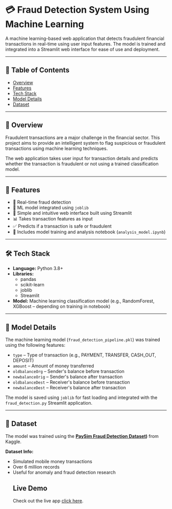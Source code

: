 # 💳 Fraud Detection System Using Machine Learning

A machine learning-based web application that detects fraudulent financial transactions in real-time using user input features. The model is trained and integrated into a Streamlit web interface for ease of use and deployment.

---

## 📌 Table of Contents

- [Overview](#-overview)
- [Features](#-features)
- [Tech Stack](#-tech-stack)
- [Model Details](#-model-details)
- [Dataset](#-dataset)

---

## 📖 Overview

Fraudulent transactions are a major challenge in the financial sector. This project aims to provide an intelligent system to flag suspicious or fraudulent transactions using machine learning techniques.

The web application takes user input for transaction details and predicts whether the transaction is fraudulent or not using a trained classification model.

---

## 🌟 Features

- 🚀 Real-time fraud detection
- 🧠 ML model integrated using `joblib`
- 🧾 Simple and intuitive web interface built using Streamlit
- 📊 Takes transaction features as input
- ✅ Predicts if a transaction is safe or fraudulent
- 📁 Includes model training and analysis notebook (`analysis_model.ipynb`)

---

## 🛠️ Tech Stack

- **Language:** Python 3.8+
- **Libraries:**
  - pandas  
  - scikit-learn  
  - joblib  
  - Streamlit  
- **Model:** Machine learning classification model (e.g., RandomForest, XGBoost – depending on training in notebook)

---

## 🧠 Model Details

The machine learning model (`fraud_detection_pipeline.pkl`) was trained using the following features:

- `type` – Type of transaction (e.g., PAYMENT, TRANSFER, CASH_OUT, DEPOSIT)
- `amount` – Amount of money transferred
- `oldbalanceOrg` – Sender's balance before transaction
- `newbalanceOrig` – Sender's balance after transaction
- `oldbalanceDest` – Receiver's balance before transaction
- `newbalanceDest` – Receiver's balance after transaction

The model is saved using `joblib` for fast loading and integrated with the `fraud_detection.py` Streamlit application.

---

## 📂 Dataset

The model was trained using the **[PaySim Fraud Detection Dataset](https://www.kaggle.com/datasets/amanalisiddiqui/fraud-detection-dataset?resource=download))** from Kaggle.

**Dataset Info:**
- Simulated mobile money transactions
- Over 6 million records
- Useful for anomaly and fraud detection research
  ## Live Demo
  Check out the live app
  [click here](http://localhost:8501/).
